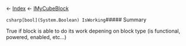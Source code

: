 ← [Index](Api-Index) ← [IMyCubeBlock](VRage.Game.ModAPI.Ingame.IMyCubeBlock)

```csharp[bool](System.Boolean) IsWorking```##### Summary

True if block is able to do its work depening on block type (is functional, powered, enabled, etc...)

